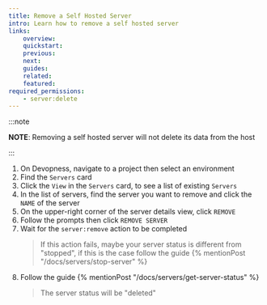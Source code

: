 ```yaml
---
title: Remove a Self Hosted Server
intro: Learn how to remove a self hosted server
links:
    overview:
    quickstart:
    previous:
    next:
    guides:
    related:
    featured:
required_permissions:
    - server:delete
---
```


:::note

**NOTE**: Removing a self hosted server will not delete its data from the host

:::

1. On Devopness, navigate to a project then select an environment
1. Find the `Servers` card
1. Click the `View` in the `Servers` card, to see a list of existing `Servers`
1. In the list of servers, find the server you want to remove and click the `NAME` of the server
1. On the upper-right corner of the server details view, click `REMOVE`
1. Follow the prompts then click `REMOVE SERVER`
1. Wait for the `server:remove` action to be completed
    > If this action fails, maybe your server status is different from "stopped", if this is the case follow the guide {% mentionPost "/docs/servers/stop-server" %}
1. Follow the guide {% mentionPost "/docs/servers/get-server-status" %}
    > The server status will be "deleted"
